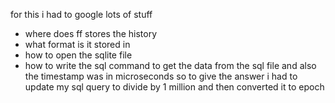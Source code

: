 for this i had to google lots of stuff
- where does ff stores the history
- what format is it stored in
- how to open the sqlite file
- how to write the sql command to get the data from the sql file
 and also the timestamp was in microseconds so to give the answer i had to update my sql query to divide by 1 million and then converted it to epoch